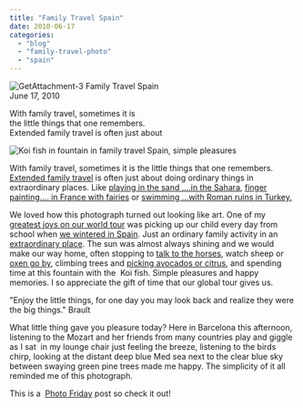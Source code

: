 ```yaml
---
title: "Family Travel Spain"
date: 2010-06-17
categories: 
  - "blog"
  - "family-travel-photo"
  - "spain"
---
```


 ![GetAttachment-3](https://pub-ac94b3f306b24c0dba4238943c97f2e1.r2.dev/6a00e5502a950788330133f15fea00970b.jpg) Family Travel Spain  
June 17, 2010

With family travel, sometimes it is  
the little things that one remembers.  
Extended family travel is often just about

<!--more-->

![Koi fish in fountain in family travel Spain, simple pleasures](https://pub-ac94b3f306b24c0dba4238943c97f2e1.r2.dev/6a00e5502a950788330133f15fea7f970b.jpg)

With family travel, sometimes it is the little things that one remembers. [Extended family travel](https://pub-ac94b3f306b24c0dba4238943c97f2e1.r2.dev/2009/04/how-to-travel-the-world-as-a-digital-nomad-family.html) is often just about doing ordinary things in extraordinary places. Like [playing in the sand ....in the Sahara](https://pub-ac94b3f306b24c0dba4238943c97f2e1.r2.dev/2007/04/les-nomades-sah.html), [finger painting.... in France with fairies](https://pub-ac94b3f306b24c0dba4238943c97f2e1.r2.dev/2006/10/valley-of-the-f.html) or [swimming ...with Roman ruins in Turkey.](https://pub-ac94b3f306b24c0dba4238943c97f2e1.r2.dev/2007/08/pamukkale-and-h.html)

We loved how this photograph turned out looking like art. One of my [greatest joys on our world tour](https://pub-ac94b3f306b24c0dba4238943c97f2e1.r2.dev/2010/04/around-the-world-family-travel-soultravelers3-digital-nomad-global-international-family-travel.html) was picking up our child every day from school when [we wintered in Spain](https://pub-ac94b3f306b24c0dba4238943c97f2e1.r2.dev/2009/11/lifestyle-design-a-winter-in-spain-extendedtravel-digitalnomad-miniretirement-4hww-travel.html). Just an ordinary family activity in an [extraordinary place](https://pub-ac94b3f306b24c0dba4238943c97f2e1.r2.dev/2006/11/we-are-living-i.html). The sun was almost always shining and we would make our way home, often stopping to [talk to the horses](https://pub-ac94b3f306b24c0dba4238943c97f2e1.r2.dev/2008/12/grace-gratitude.html), watch sheep or [oxen go by](https://pub-ac94b3f306b24c0dba4238943c97f2e1.r2.dev/2010/04/family-travel-photo-spain-around-the-world-travel-ox-traditional-white-village-expat-lifestyle.html), climbing trees and [picking avocados or citrus](https://pub-ac94b3f306b24c0dba4238943c97f2e1.r2.dev/2010/06/free-travel-food-helps-a-cheap-budget-family-travel-international-travel-tips.html), and spending time at this fountain with the  Koi fish. Simple pleasures and happy memories. I so appreciate the gift of time that our global tour gives us.

"Enjoy the little things, for one day you may look back and realize they were the big things." Brault

What little thing gave you pleasure today? Here in Barcelona this afternoon, listening to the Mozart and her friends from many countries play and giggle as I sat  in my lounge chair just feeling the breeze, listening to the birds chirp, looking at the distant deep blue Med sea next to the clear blue sky between swaying green pine trees made me happy. The simplicity of it all reminded me of this photograph.

This is a  [Photo Friday](http://www.deliciousbaby.com/) post so check it out!
